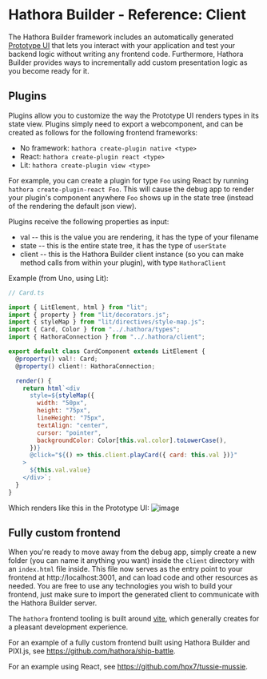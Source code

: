 # Hathora Builder - Reference: Client

The Hathora Builder framework includes an automatically generated [Prototype UI](type-driven-development.md?id=prototype-ui) that lets you interact with your application and test your backend logic without writing any frontend code. Furthermore, Hathora Builder provides ways to incrementally add custom presentation logic as you become ready for it.

## Plugins

Plugins allow you to customize the way the Prototype UI renders types in its state view. Plugins simply need to export a webcomponent, and can be created as follows for the following frontend frameworks:

- No framework: `hathora create-plugin native <type>`
- React: `hathora create-plugin react <type>`
- Lit: `hathora create-plugin view <type>`

For example, you can create a plugin for type `Foo` using React by running `hathora create-plugin-react Foo`. This will cause the debug app to render your plugin's component anywhere `Foo` shows up in the state tree (instead of the rendering the default json view).

Plugins receive the following properties as input:

- val -- this is the value you are rendering, it has the type of your filename
- state -- this is the entire state tree, it has the type of `userState`
- client -- this is the Hathora Builder client instance (so you can make method calls from within your plugin), with type `HathoraClient`

Example (from Uno, using Lit):

```js
// Card.ts

import { LitElement, html } from "lit";
import { property } from "lit/decorators.js";
import { styleMap } from "lit/directives/style-map.js";
import { Card, Color } from "../.hathora/types";
import { HathoraConnection } from "../.hathora/client";

export default class CardComponent extends LitElement {
  @property() val!: Card;
  @property() client!: HathoraConnection;

  render() {
    return html`<div
      style=${styleMap({
        width: "50px",
        height: "75px",
        lineHeight: "75px",
        textAlign: "center",
        cursor: "pointer",
        backgroundColor: Color[this.val.color].toLowerCase(),
      })}
      @click="${() => this.client.playCard({ card: this.val })}"
    >
      ${this.val.value}
    </div>`;
  }
}
```

Which renders like this in the Prototype UI:
![image](https://user-images.githubusercontent.com/5400947/149680633-b165e6d7-8c87-417a-88e8-9cc1fd14b80d.png)

## Fully custom frontend

When you're ready to move away from the debug app, simply create a new folder (you can name it anything you want) inside the `client` directory with an `index.html` file inside. This file now serves as the entry point to your frontend at http://localhost:3001, and can load code and other resources as needed. You are free to use any technologies you wish to build your frontend, just make sure to import the generated client to communicate with the Hathora Builder server.

The `hathora` frontend tooling is built around [vite](https://vitejs.dev/), which generally creates for a pleasant development experience.

For an example of a fully custom frontend built using Hathora Builder and PIXI.js, see https://github.com/hathora/ship-battle.

For an example using React, see https://github.com/hpx7/tussie-mussie.
